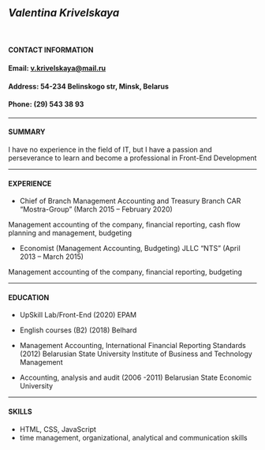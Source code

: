 ## _**Valentina Krivelskaya**_

<br>

#### **CONTACT INFORMATION**

#### Email: [v.krivelskaya@mail.ru](mailto:v.krivelskaya@mail.ru)

#### Address: 54-234 Belinskogo str, Minsk, Belarus

#### Phone: (29) 543 38 93

---

#### **SUMMARY**

I have no experience in the field of IT, but I have a passion and perseverance to learn and become a professional in Front-End Development

---

#### **EXPERIENCE**

- Chief of Branch Management Accounting and Treasury Branch
  CAR “Mostra-Group” (March 2015 – February 2020)

Management accounting of the company, financial reporting, сash flow planning and management, budgeting

- Economist (Management Accounting, Budgeting)
  JLLC “NTS” (April 2013 – March 2015)

Management accounting of the company, financial reporting, budgeting

---

#### **EDUCATION**

- UpSkill Lab/Front-End (2020)
  EPAM
- English courses (B2) (2018)
  Belhard

- Management Accounting, International Financial Reporting Standards (2012)
  Belarusian State University Institute of Business and Technology Management

- Accounting, analysis and audit (2006 -2011)
  Belarusian State Economic University

---

#### **SKILLS**

- HTML, CSS, JavaScript
- time management, organizational, analytical and communication skills
